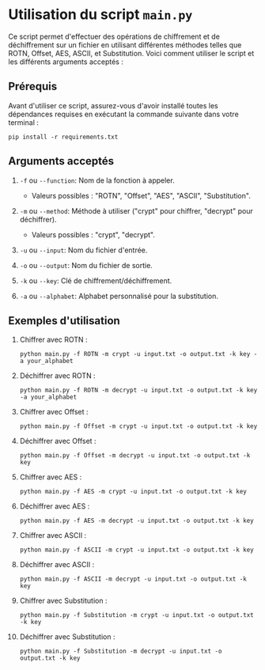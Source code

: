 # Utilisation du script `main.py`

Ce script permet d'effectuer des opérations de chiffrement et de déchiffrement sur un fichier en utilisant différentes méthodes telles que ROTN, Offset, AES, ASCII, et Substitution. Voici comment utiliser le script et les différents arguments acceptés :

## Prérequis

Avant d'utiliser ce script, assurez-vous d'avoir installé toutes les dépendances requises en exécutant la commande suivante dans votre terminal :

```
pip install -r requirements.txt
```

## Arguments acceptés

1. `-f` ou `--function`: Nom de la fonction à appeler.
   - Valeurs possibles : "ROTN", "Offset", "AES", "ASCII", "Substitution".

2. `-m` ou `--method`: Méthode à utiliser ("crypt" pour chiffrer, "decrypt" pour déchiffrer).
   - Valeurs possibles : "crypt", "decrypt".

3. `-u` ou `--input`: Nom du fichier d'entrée.

4. `-o` ou `--output`: Nom du fichier de sortie.

5. `-k` ou `--key`: Clé de chiffrement/déchiffrement.

6. `-a` ou `--alphabet`: Alphabet personnalisé pour la substitution.

## Exemples d'utilisation

1. Chiffrer avec ROTN :
   ```
   python main.py -f ROTN -m crypt -u input.txt -o output.txt -k key -a your_alphabet
   ```

2. Déchiffrer avec ROTN :
   ```
   python main.py -f ROTN -m decrypt -u input.txt -o output.txt -k key -a your_alphabet
   ```

3. Chiffrer avec Offset :
   ```
   python main.py -f Offset -m crypt -u input.txt -o output.txt -k key
   ```

4. Déchiffrer avec Offset :
   ```
   python main.py -f Offset -m decrypt -u input.txt -o output.txt -k key
   ```

5. Chiffrer avec AES :
   ```
   python main.py -f AES -m crypt -u input.txt -o output.txt -k key
   ```

6. Déchiffrer avec AES :
   ```
   python main.py -f AES -m decrypt -u input.txt -o output.txt -k key
   ```

7. Chiffrer avec ASCII :
   ```
   python main.py -f ASCII -m crypt -u input.txt -o output.txt -k key
   ```

8. Déchiffrer avec ASCII :
   ```
   python main.py -f ASCII -m decrypt -u input.txt -o output.txt -k key
   ```

9. Chiffrer avec Substitution :
   ```
   python main.py -f Substitution -m crypt -u input.txt -o output.txt -k key
   ```

10. Déchiffrer avec Substitution :
    ```
    python main.py -f Substitution -m decrypt -u input.txt -o output.txt -k key
    ```
